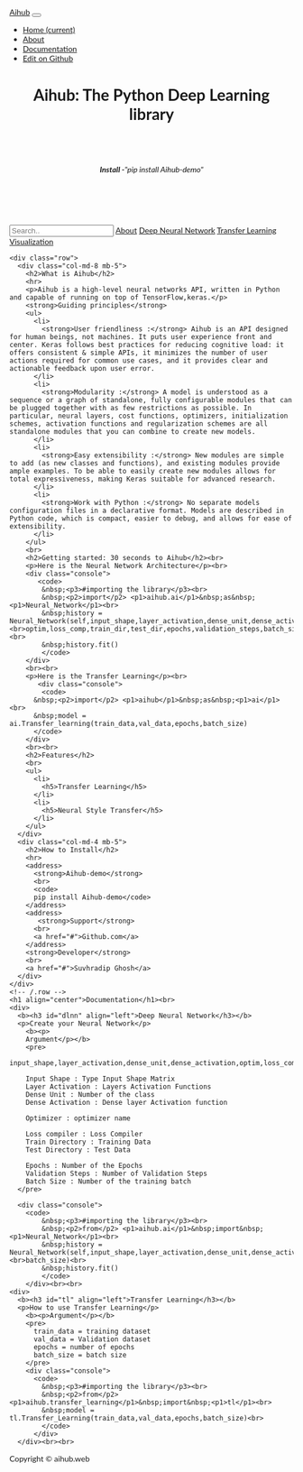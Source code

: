 <!DOCTYPE html>
<html lang="en">

<head>

  <meta charset="utf-8">
  <meta name="viewport" content="width=device-width, initial-scale=1, shrink-to-fit=no">
  <meta name="description" content="">
  <meta name="author" content="">

  <title>Aihub</title>

  <!-- Bootstrap core CSS -->
  <link href="vendor/bootstrap/css/bootstrap.min.css" rel="stylesheet">

  <!-- Custom styles for this template -->
  <link href="css/business-frontpage.css" rel="stylesheet">
   <link href="lib/ionicons/css/ionicons.min.css" rel="stylesheet">
  <link href="lib/owlcarousel/assets/owl.carousel.min.css" rel="stylesheet">
  <link href="lib/lightbox/css/lightbox.min.css" rel="stylesheet">

</head>
<style >
body {
  font-family: "Lato", sans-serif;
}

.sidenav {
  height: 100%;
  width: 160px;
  position: fixed;
  z-index: 1;
  top: 0;
  left: 0;
  background-color: #111;
  overflow-x: hidden;
  padding-top: 20px;
}

.sidenav a {
  padding: 6px 8px 6px 16px;
  text-decoration: none;
  font-size: 15px;
  color: #818181;
  display: block;
}

.sidenav a:hover {
  color: #f1f1f1;
}



@media screen and (max-height: 450px) {
  .sidenav {padding-top: 15px;}
  .sidenav a {font-size: 18px;}
}
p1{
  color: red;
}
p2{
  color: gray;
}
p3{
  color: #adad85;
}
.console{
  background-color: #f5f5f0;
  width: 100%;
  border-style: solid;
  border-color: #f5f5f0;
}
</style>
<body>

  <!-- Navigation -->
  <nav class="navbar navbar-expand-lg navbar-dark bg-dark fixed-top">
    <div class="container">
      <a class="navbar-brand" href="#">Aihub</a>
      <button class="navbar-toggler" type="button" data-toggle="collapse" data-target="#navbarResponsive" aria-controls="navbarResponsive" aria-expanded="false" aria-label="Toggle navigation">
        <span class="navbar-toggler-icon"></span>
      </button>
      <div class="collapse navbar-collapse" id="navbarResponsive">
        <ul class="navbar-nav ml-auto">
          <li class="nav-item active">
            <a class="nav-link" href="#">Home
              <span class="sr-only">(current)</span>
            </a>
          </li>
          <li class="nav-item">
            <a class="nav-link" href="#">About</a>
          </li>
          <li class="nav-item">
            <a class="nav-link" href="#">Documentation</a>
          </li>
          <li class="nav-item">
            <a class="nav-link" href="https://github.com/suvhradipghosh07/Aihub"><i class="fa fa-github small"></i>Edit on Github</a>
          </li>
        </ul>
      </div>
    </div>
  </nav>

  <!-- Header -->
  <header class="bg-primary py-5 mb-5">
    <div class="container h-100">
      <div class="row h-100 align-items-center">
        <div class="col-lg-12">
          <h1 class="display-4 text-white mt-5 mb-2">Aihub: The Python Deep Learning library</h1>
          <br>
          &nbsp;<h6 class="lead mb-5 text-white-50"><strong>Install&nbsp;-</strong>"pip install Aihub-demo"</h6>
        </div>
      </div>
    </div>
  </header>
<div class="sidenav">
  <br>
  <br>
  <input type="text" placeholder="Search..">
  <a href="#about">About</a>
  <a href="#dlnn">Deep Neural Network</a>
  <a href="#tl">Transfer Learning</a>
  <a href="#viz">Visualization</a>
</div>
  <!-- Page Content -->
  <div class="container">

    <div class="row">
      <div class="col-md-8 mb-5">
        <h2>What is Aihub</h2>
        <hr>
        <p>Aihub is a high-level neural networks API, written in Python and capable of running on top of TensorFlow,keras.</p>
        <strong>Guiding principles</strong>
        <ul>
          <li>
            <strong>User friendliness :</strong> Aihub is an API designed for human beings, not machines. It puts user experience front and center. Keras follows best practices for reducing cognitive load: it offers consistent & simple APIs, it minimizes the number of user actions required for common use cases, and it provides clear and actionable feedback upon user error.
          </li>
          <li>
            <strong>Modularity :</strong> A model is understood as a sequence or a graph of standalone, fully configurable modules that can be plugged together with as few restrictions as possible. In particular, neural layers, cost functions, optimizers, initialization schemes, activation functions and regularization schemes are all standalone modules that you can combine to create new models.
          </li>
          <li>
            <strong>Easy extensibility :</strong> New modules are simple to add (as new classes and functions), and existing modules provide ample examples. To be able to easily create new modules allows for total expressiveness, making Keras suitable for advanced research.
          </li>
          <li>
            <strong>Work with Python :</strong> No separate models configuration files in a declarative format. Models are described in Python code, which is compact, easier to debug, and allows for ease of extensibility.
          </li>
        </ul>
        <br>
        <h2>Getting started: 30 seconds to Aihub</h2><br>
        <p>Here is the Neural Network Architecture</p><br>
        <div class="console">
           <code>
            &nbsp;<p3>#importing the library</p3><br>
            &nbsp;<p2>import</p2> <p1>aihub.ai</p1>&nbsp;as&nbsp;<p1>Neural_Network</p1><br>
            &nbsp;history = Neural_Network(self,input_shape,layer_activation,dense_unit,dense_activation,<br>optim,loss_comp,train_dir,test_dir,epochs,validation_steps,batch_size)<br>
            &nbsp;history.fit()
            </code>
        </div>
        <br><br>
        <p>Here is the Transfer Learning</p><br>
           <div class="console">
            <code>
          &nbsp;<p2>import</p2> <p1>aihub</p1>&nbsp;as&nbsp;<p1>ai</p1><br>
          &nbsp;model = ai.Transfer_learning(train_data,val_data,epochs,batch_size)
          </code>
        </div>
        <br><br>
        <h2>Features</h2>
        <br>
        <ul>
          <li>
            <h5>Transfer Learning</h5>
          </li>
          <li>
            <h5>Neural Style Transfer</h5>
          </li>
        </ul>
      </div>
      <div class="col-md-4 mb-5">
        <h2>How to Install</h2>
        <hr>
        <address>
          <strong>Aihub-demo</strong>
          <br>
          <code>
          pip install Aihub-demo</code>
        </address>
        <address>
           <strong>Support</strong>
          <br>
          <a href="#">Github.com</a>
        </address>
        <strong>Developer</strong>
        <br>
        <a href="#">Suvhradip Ghosh</a>
      </div>
    </div>
    <!-- /.row -->
    <h1 align="center">Documentation</h1><br>
    <div>
      <b><h3 id="dlnn" align="left">Deep Neural Network</h3></b>
      <p>Create your Neural Network</p>
        <b><p>
        Argument</p></b>
        <pre>
        input_shape,layer_activation,dense_unit,dense_activation,optim,loss_comp

        Input Shape : Type Input Shape Matrix
        Layer Activation : Layers Activation Functions
        Dense Unit : Number of the class
        Dense Activation : Dense layer Activation function

        Optimizer : optimizer name

        Loss compiler : Loss Compiler
        Train Directory : Training Data
        Test Directory : Test Data

        Epochs : Number of the Epochs
        Validation Steps : Number of Validation Steps
        Batch Size : Number of the training batch
      </pre>
      
      <div class="console">
        <code>
            &nbsp;<p3>#importing the library</p3><br>
            &nbsp;<p2>from</p2> <p1>aihub.ai</p1>&nbsp;import&nbsp;<p1>Neural_Network</p1><br>
            &nbsp;history = Neural_Network(self,input_shape,layer_activation,dense_unit,dense_activation,optim,loss_comp,train_dir,test_dir,epochs,validation_steps,<br>batch_size)<br>
            &nbsp;history.fit()
            </code>
        </div><br><br>
    <div>
      <b><h3 id="tl" align="left">Transfer Learning</h3></b>
      <p>How to use Transfer Learning</p>
        <b><p>Argument</p></b>
        <pre>
          train_data = training dataset
          val_data = Validation dataset
          epochs = number of epochs
          batch_size = batch size
        </pre>
        <div class="console">
          <code>
            &nbsp;<p3>#importing the library</p3><br>
            &nbsp;<p2>from</p2> <p1>aihub.transfer_learning</p1>&nbsp;import&nbsp;<p1>tl</p1><br>
            &nbsp;model = tl.Transfer_Learning(train_data,val_data,epochs,batch_size)<br>
            </code>
          </div>
      </div><br><br>

  <!-- /.container -->

  <!-- Footer -->
  <footer class="py-5 bg-dark">
    <div class="container" width="100%">
      <p class="m-0 text-center text-white">Copyright &copy; aihub.web</p>
    </div>
    <!-- /.container -->
  </footer>

  <!-- Bootstrap core JavaScript -->
  <script src="vendor/jquery/jquery.min.js"></script>
  <script src="vendor/bootstrap/js/bootstrap.bundle.min.js"></script>

</body>

</html>
